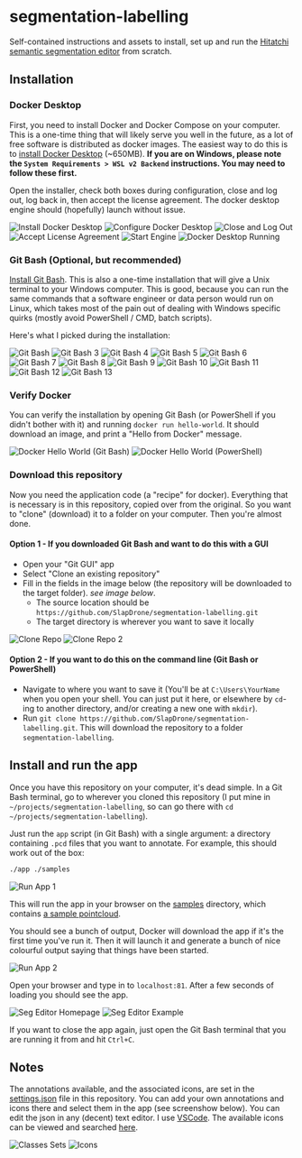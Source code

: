 # segmentation-labelling
Self-contained instructions and assets to install, set up and run the [Hitatchi semantic segmentation editor](https://github.com/Hitachi-Automotive-And-Industry-Lab/semantic-segmentation-editor) from scratch.

## Installation

### Docker Desktop

First, you need to install Docker and Docker Compose on your computer. This is a one-time thing that will likely serve you well in the future, as a lot of free software is distributed as docker images. The easiest way to do this is to [install Docker Desktop](https://docs.docker.com/desktop/) (~650MB). **If you are on Windows, please note the `System Requirements > WSL v2 Backend` instructions. You may need to follow these first.** 

Open the installer, check both boxes during configuration, close and log out, log back in, then accept the license agreement. The docker desktop engine should (hopefully) launch without issue.

![Install Docker Desktop](./static/1-install-docker-desktop.PNG)
![Configure Docker Desktop](./static/2-configure-docker-desktop.PNG)
![Close and Log Out](./static/3-close-and-log-out.PNG)
![Accept License Agreement](./static/4-accept-license-agreement.PNG)
![Start Engine](./static/5-start-engine.PNG)
![Docker Desktop Running](./static/6-docker-desktop-running.PNG)

### Git Bash (Optional, but recommended)

[Install Git Bash](https://git-scm.com/downloads). This is also a one-time installation that will give a Unix terminal to your Windows computer. This is good, because you can run the same commands that a software engineer or data person would run on Linux, which takes most of the pain out of dealing with Windows specific quirks (mostly avoid PowerShell / CMD, batch scripts).

Here's what I picked during the installation:

![Git Bash](./static/8-git-bash.PNG)
![Git Bash 3](./static/10-git-bash-3.PNG)
![Git Bash 4](./static/11-git-bash-4.PNG)
![Git Bash 5](./static/12-git-bash-5.PNG)
![Git Bash 6](./static/13-git-bash-6.PNG)
![Git Bash 7](./static/14-git-bash-7.PNG)
![Git Bash 8](./static/15-git-bash-8.PNG)
![Git Bash 9](./static/16-git-bash-9.PNG)
![Git Bash 10](./static/17-git-bash-10.PNG)
![Git Bash 11](./static/18-git-bash-11.PNG)
![Git Bash 12](./static/19-git-bash-12.PNG)
![Git Bash 13](./static/20-git-bash-13.PNG)

### Verify Docker

You can verify the installation by opening Git Bash (or PowerShell if you didn't bother with it) and running `docker run hello-world`. It should download an image, and print a "Hello from Docker" message.

![Docker Hello World (Git Bash)](./static/7b-docker-hello-world-git-bash.png)
![Docker Hello World (PowerShell)](./static/7-docker-hello-world.PNG)


### Download this repository

Now you need the application code (a "recipe" for docker). Everything that is necessary is in this repository, copied over from the original. So you want to "clone" (download) it to a folder on your computer. Then you're almost done.



#### Option 1 - If you downloaded Git Bash and want to do this with a GUI
- Open your "Git GUI" app 
- Select "Clone an existing repository"
- Fill in the fields in the image below (the repository will be downloaded to the target folder). *see image below*.
    - The source location should be `https://github.com/SlapDrone/segmentation-labelling.git`
    - The target directory is wherever you want to save it locally

![Clone Repo](./static/21-clone-repo.PNG)
![Clone Repo 2](./static/22-clone-repo-2.PNG)

#### Option 2 - If you want to do this on the command line (Git Bash or PowerShell)
- Navigate to where you want to save it (You'll be at `C:\Users\YourName` when you open your shell. You can just put it here, or elsewhere by `cd`-ing to another directory, and/or creating a new one with `mkdir`).
- Run `git clone https://github.com/SlapDrone/segmentation-labelling.git`. This will download the repository to a folder `segmentation-labelling`.

## Install and run the app

Once you have this repository on your computer, it's dead simple. In a Git Bash terminal, go to wherever you cloned this repository (I put mine in `~/projects/segmentation-labelling`, so can go there with `cd ~/projects/segmentation-labelling`).

 Just run the `app` script (in Git Bash) with a single argument: a directory containing `.pcd` files that you want to annotate. For example, this should work out of the box:

```bash
./app ./samples
```

![Run App 1](./static/23-run-app-1.PNG)



This will run the app in your browser on the [samples](./samples) directory, which contains [a sample pointcloud](./samples/sample.pcd).

You should see a bunch of output, Docker will download the app if it's the first time you've run it. Then it will launch it and generate a bunch of nice colourful output saying that things have been started.

![Run App 2](./static/24-run-app-2.PNG)

Open your browser and type in to `localhost:81`. After a few seconds of loading you should see the app.

![Seg Editor Homepage](./static/25-seg-editor-homepage.PNG)
![Seg Editor Example](./static/26-seg-editor-example.PNG)

If you want to close the app again, just open the Git Bash terminal that you are running it from and hit `Ctrl+C`.

## Notes

The annotations available, and the associated icons, are set in the [settings.json](./settings.json) file in this repository. You can add your own annotations and icons there and select them in the app (see screenshow below). You can edit the json in any (decent) text editor. I use [VSCode](https://code.visualstudio.com/). The available icons can be viewed and searched [here](https://pictogrammers.com/library/mdi/). 

![Classes Sets](./static/27-classes-sets.PNG)
![Icons](./static/28-icons.PNG)
